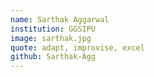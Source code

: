 ```yaml
---
name: Sarthak Aggarwal
institution: GGSIPU
image: sarthak.jpg
quote: adapt, improvise, excel
github: Sarthak-Agg
---
```

